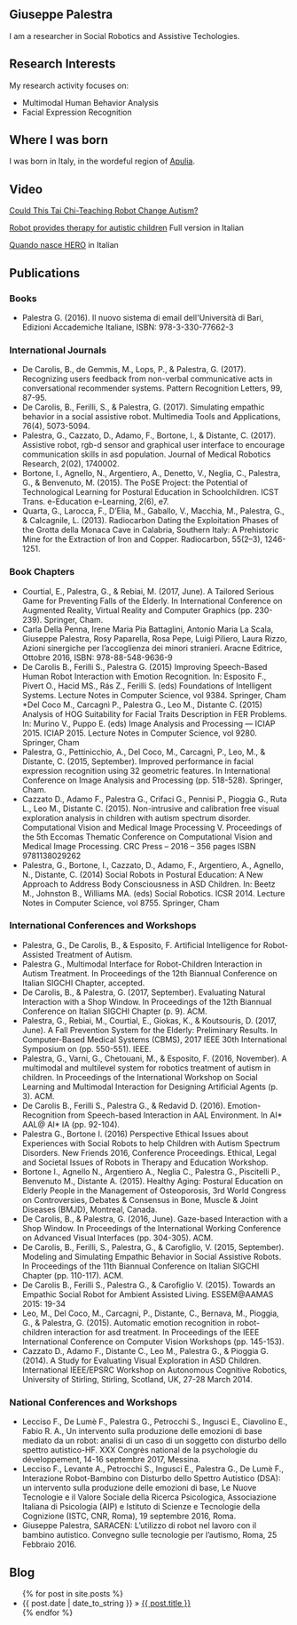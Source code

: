 ## Giuseppe Palestra
I am a researcher in Social Robotics and Assistive Techologies.

## Research Interests
My research activity focuses on: 
- Multimodal Human Behavior Analysis
- Facial Expression Recognition

## Where I was born
I was born in Italy, in the wordeful region of [Apulia](https://en.wikipedia.org/wiki/Apulia).

## Video
[Could This Tai Chi-Teaching Robot Change Autism?](https://www.youtube.com/watch?v=3DVgyvtr-Oc)

[Robot provides therapy for autistic children](https://www.youtube.com/watch?v=HEJhnIgyFm0) Full version in Italian

[Quando nasce HERO](http://www.reteconomy.it/embed-video.aspx?id=121951) in Italian

## Publications

### Books
* Palestra G. (2016). Il nuovo sistema di email dell'Università di Bari, Edizioni Accademiche Italiane, ISBN: 978-3-330-77662-3
     
### International Journals
* De Carolis, B., de Gemmis, M., Lops, P., & Palestra, G. (2017). Recognizing users feedback from non-verbal communicative acts in conversational recommender systems. Pattern Recognition Letters, 99, 87-95.
* De Carolis, B., Ferilli, S., & Palestra, G. (2017). Simulating empathic behavior in a social assistive robot. Multimedia Tools and Applications, 76(4), 5073-5094.
* Palestra, G., Cazzato, D., Adamo, F., Bortone, I., & Distante, C. (2017). Assistive robot, rgb-d sensor and graphical user interface to encourage communication skills in asd population. Journal of Medical Robotics Research, 2(02), 1740002.
* Bortone, I., Agnello, N., Argentiero, A., Denetto, V., Neglia, C., Palestra, G., & Benvenuto, M. (2015). The PoSE Project: the Potential of Technological Learning for Postural Education in Schoolchildren. ICST Trans. e-Education e-Learning, 2(6), e7.
* Quarta, G., Larocca, F., D’Elia, M., Gaballo, V., Macchia, M., Palestra, G., & Calcagnile, L. (2013). Radiocarbon Dating the Exploitation Phases of the Grotta della Monaca Cave in Calabria, Southern Italy: A Prehistoric Mine for the Extraction of Iron and Copper. Radiocarbon, 55(2–3), 1246-1251.

     
### Book Chapters
* Courtial, E., Palestra, G., & Rebiai, M. (2017, June). A Tailored Serious Game for Preventing Falls of the Elderly. In International Conference on Augmented Reality, Virtual Reality and Computer Graphics (pp. 230-239). Springer, Cham.
* Carla Della Penna, Irene Maria Pia Battaglini, Antonio Maria La Scala, Giuseppe Palestra, Rosy Paparella, Rosa Pepe, Luigi Piliero, Laura Rizzo, Azioni sinergiche per l’accoglienza dei minori stranieri. Aracne Editrice, Ottobre 2016, ISBN: 978-88-548-9636-9
* De Carolis B., Ferilli S., Palestra G. (2015) Improving Speech-Based Human Robot Interaction with Emotion Recognition. In: Esposito F., Pivert O., Hacid MS., Rás Z., Ferilli S. (eds) Foundations of Intelligent Systems. Lecture Notes in Computer Science, vol 9384. Springer, Cham
*Del Coco M., Carcagnì P., Palestra G., Leo M., Distante C. (2015) Analysis of HOG Suitability for Facial Traits Description in FER Problems. In: Murino V., Puppo E. (eds) Image Analysis and Processing — ICIAP 2015. ICIAP 2015. Lecture Notes in Computer Science, vol 9280. Springer, Cham
* Palestra, G., Pettinicchio, A., Del Coco, M., Carcagnì, P., Leo, M., & Distante, C. (2015, September). Improved performance in facial expression recognition using 32 geometric features. In International Conference on Image Analysis and Processing (pp. 518-528). Springer, Cham.
* Cazzato D., Adamo F., Palestra G., Crifaci G., Pennisi P., Pioggia G., Ruta L., Leo M., Distante C. (2015). Non-intrusive and calibration free visual exploration analysis in children with autism spectrum disorder. Computational Vision and Medical Image Processing V. Proceedings of the 5th Eccomas Thematic Conference on Computational Vision and Medical Image Processing. CRC Press – 2016 – 356 pages ISBN 9781138029262
* Palestra, G., Bortone, I., Cazzato, D., Adamo, F., Argentiero, A., Agnello, N., Distante, C. (2014) Social Robots in Postural Education: A New Approach to Address Body Consciousness in ASD Children. In: Beetz M., Johnston B., Williams MA. (eds) Social Robotics. ICSR 2014. Lecture Notes in Computer Science, vol 8755. Springer, Cham

     
### International Conferences and Workshops
* Palestra, G., De Carolis, B., & Esposito, F. Artificial Intelligence for Robot-Assisted Treatment of Autism.
* Palestra G., Multimodal Interface for Robot-Children Interaction in Autism Treatment. In Proceedings of the 12th Biannual Conference on Italian SIGCHI Chapter, accepted.
* De Carolis, B., & Palestra, G. (2017, September). Evaluating Natural Interaction with a Shop Window. In Proceedings of the 12th Biannual Conference on Italian SIGCHI Chapter (p. 9). ACM.
* Palestra, G., Rebiai, M., Courtial, E., Giokas, K., & Koutsouris, D. (2017, June). A Fall Prevention System for the Elderly: Preliminary Results. In Computer-Based Medical Systems (CBMS), 2017 IEEE 30th International Symposium on (pp. 550-551). IEEE.
* Palestra, G., Varni, G., Chetouani, M., & Esposito, F. (2016, November). A multimodal and multilevel system for robotics treatment of autism in children. In Proceedings of the International Workshop on Social Learning and Multimodal Interaction for Designing Artificial Agents (p. 3). ACM.
* De Carolis B., Ferilli S., Palestra G., & Redavid D. (2016). Emotion-Recognition from Speech-based Interaction in AAL Environment. In AI* AAL@ AI* IA (pp. 92-104).
* Palestra G., Bortone I. (2016) Perspective Ethical Issues about Experiences with Social Robots to help Children with Autism Spectrum Disorders. New Friends 2016, Conference Proceedings. Ethical, Legal and Societal Issues of Robots in Therapy and Education Workshop.
* Bortone I., Agnello N., Argentiero A., Neglia C., Palestra G., Piscitelli P., Benvenuto M., Distante A. (2015). Healthy Aging: Postural Education on Elderly People in the Management of Osteoporosis, 3rd World Congress on Controversies, Debates & Consensus in Bone, Muscle & Joint Diseases (BMJD), Montreal, Canada.
* De Carolis, B., & Palestra, G. (2016, June). Gaze-based Interaction with a Shop Window. In Proceedings of the International Working Conference on Advanced Visual Interfaces (pp. 304-305). ACM.
* De Carolis, B., Ferilli, S., Palestra, G., & Carofiglio, V. (2015, September). Modeling and Simulating Empathic Behavior in Social Assistive Robots. In Proceedings of the 11th Biannual Conference on Italian SIGCHI Chapter (pp. 110-117). ACM.
* De Carolis B., Ferilli S., Palestra G., & Carofiglio V. (2015). Towards an Empathic Social Robot for Ambient Assisted Living. ESSEM@AAMAS 2015: 19-34
* Leo, M., Del Coco, M., Carcagni, P., Distante, C., Bernava, M., Pioggia, G., & Palestra, G. (2015). Automatic emotion recognition in robot-children interaction for asd treatment. In Proceedings of the IEEE International Conference on Computer Vision Workshops (pp. 145-153).
* Cazzato D., Adamo F., Distante C., Leo M., Palestra G., & Pioggia G. (2014). A Study for Evaluating Visual Exploration in ASD Children. International IEEE/EPSRC Workshop on Autonomous Cognitive Robotics, University of Stirling, Stirling, Scotland, UK, 27-28 March 2014.

     
### National Conferences and Workshops
* Lecciso F., De Lumè F., Palestra G., Petrocchi S., Ingusci E., Ciavolino E., Fabio R. A., Un intervento sulla produzione delle emozioni di base mediato da un robot: analisi di un caso di un soggetto con disturbo dello spettro autistico-HF. XXX Congrès national de la psychologie du développement, 14-16 septembre 2017, Messina.
* Lecciso F., Levante A., Petrocchi S., Ingusci E., Palestra G., De Lumè F., Interazione Robot-Bambino con Disturbo dello Spettro Autistico (DSA): un intervento sulla produzione delle emozioni di base, Le Nuove Tecnologie e il Valore Sociale della Ricerca Psicologica, Associazione Italiana di Psicologia (AIP) e Istituto di Scienze e Tecnologie della Cognizione (ISTC, CNR, Roma), 19 septembre 2016, Roma.
* Giuseppe Palestra, SARACEN: L’utilizzo di robot nel lavoro con il bambino autistico. Convegno sulle tecnologie per l’autismo, Roma, 25 Febbraio 2016.

## Blog
<ul class="posts">
  {% for post in site.posts %}
    <li><span>{{ post.date | date_to_string }}</span> &raquo; <a href="{{ BASE_PATH }}{{ post.url }}">{{ post.title }}</a></li>
  {% endfor %}
</ul>


<!---

### Updated : *{{ site.time | date_to_long_string }}*
{{ page.last_modified_at }}

-->
